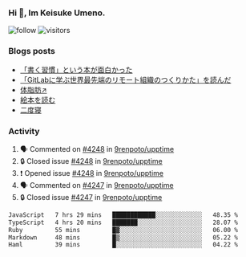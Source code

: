 ### Hi 👋, Im Keisuke Umeno.

<!--
**9renpoto/9renpoto** is a ✨ _special_ ✨ repository because its `README.md` (this file) appears on your GitHub profile.

Here are some ideas to get you started:

- 🔭 I’m currently working on ...
- 🌱 I’m currently learning ...
- 👯 I’m looking to collaborate on ...
- 🤔 I’m looking for help with ...
- 💬 Ask me about ...
- 📫 How to reach me: ...
- 😄 Pronouns: ...
- ⚡ Fun fact: ...
-->

![follow](https://img.shields.io/github/followers/9renpoto?label=Follow&style=social)
![visitors](https://komarev.com/ghpvc/?username=9renpoto&label=Profile%20views&color=0e75b6&style=flat)

### Blogs posts

<!-- BLOG-POST-LIST:START -->
- [「書く習慣」という本が面白かった](https://9renpoto.win/entry/2024/11/11/leave_a_feeling_sad)
- [「GitLabに学ぶ世界最先端のリモート組織のつくりかた」を読んだ](https://9renpoto.win/entry/2024/09/10/remote_organization)
- [体脂肪↗](https://9renpoto.win/entry/2024/08/12/gaining_fat)
- [絵本を読む](https://9renpoto.win/entry/2024/07/26/picture_book)
- [二度寝](https://9renpoto.win/entry/2024/07/18/going_back_to_sleep)
<!-- BLOG-POST-LIST:END -->

### Activity

<!--START_SECTION:activity-->
1. 🗣 Commented on [#4248](https://github.com/9renpoto/upptime/issues/4248#issuecomment-2469967945) in [9renpoto/upptime](https://github.com/9renpoto/upptime)
2. 🔒 Closed issue [#4248](https://github.com/9renpoto/upptime/issues/4248) in [9renpoto/upptime](https://github.com/9renpoto/upptime)
3. ❗ Opened issue [#4248](https://github.com/9renpoto/upptime/issues/4248) in [9renpoto/upptime](https://github.com/9renpoto/upptime)
4. 🗣 Commented on [#4247](https://github.com/9renpoto/upptime/issues/4247#issuecomment-2469923119) in [9renpoto/upptime](https://github.com/9renpoto/upptime)
5. 🔒 Closed issue [#4247](https://github.com/9renpoto/upptime/issues/4247) in [9renpoto/upptime](https://github.com/9renpoto/upptime)
<!--END_SECTION:activity-->

<!--START_SECTION:waka-->

```txt
JavaScript   7 hrs 29 mins   ████████████░░░░░░░░░░░░░   48.35 %
TypeScript   4 hrs 20 mins   ███████░░░░░░░░░░░░░░░░░░   28.07 %
Ruby         55 mins         █▓░░░░░░░░░░░░░░░░░░░░░░░   06.00 %
Markdown     48 mins         █▒░░░░░░░░░░░░░░░░░░░░░░░   05.22 %
Haml         39 mins         █░░░░░░░░░░░░░░░░░░░░░░░░   04.22 %
```

<!--END_SECTION:waka-->
